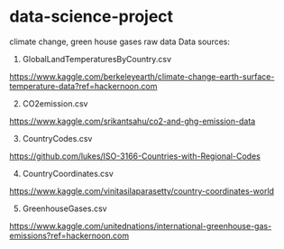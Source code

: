 # data-science-project
climate change, green house gases raw data
Data sources:
1. GlobalLandTemperaturesByCountry.csv

  https://www.kaggle.com/berkeleyearth/climate-change-earth-surface-temperature-data?ref=hackernoon.com

2. CO2emission.csv

  https://www.kaggle.com/srikantsahu/co2-and-ghg-emission-data
  
3. CountryCodes.csv

  https://github.com/lukes/ISO-3166-Countries-with-Regional-Codes
  
4. CountryCoordinates.csv

  https://www.kaggle.com/vinitasilaparasetty/country-coordinates-world
  
5. GreenhouseGases.csv

  https://www.kaggle.com/unitednations/international-greenhouse-gas-emissions?ref=hackernoon.com
  


